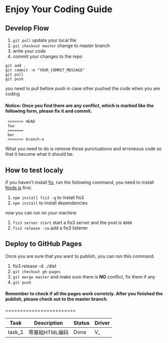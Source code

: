 # Enjoy Your Coding Guide 

## Develop Flow

1. `git pull` update your local file
2. `git checkout master` change to master branch
3. write your code
4. commit your changes to the repo

```
git add .
git commit -m "YOUR_COMMIT_MESSAGE"
git pull
git push
```
you need to pull before push in case other pushed the code when you are coding

#### Notice: Once you find there are any conflict, which is marked like the following form, please **fix** it and **commit**.
```
 <<<<<<< HEAD
 foo
 =======
 bar
 >>>>>>> branch-a
```
What you need to do is remove those punctuations and erroneous code so that it become what it should be.

## How to test localy

if you haven't install [fis](http://fex-team.github.io/fis3/), run the following command, you need to install [Node.js](https://nodejs.org/) first.

1. `npm install fis3 -g` to install fis3
2. `npm install` to install dependencies

now you can run on your machine

1. `fis3 server start` start a fis3 server and the post is `8080`
2. `fis3 release -cw` add a fis3 listener

## Deploy to GitHub Pages

Once you are sure that you want to publish, you can run this command.

1. fis3 release -d ../dist
2. `git checkout gh-pages`
3. `git merge master` and make sure there is **NO** conflict, fix them if any
2. `git push`

#### Remember to check if all the pages work corretcly. After you finished the publish, please check out to the **master** branch.
========================

| Task          | Description   | Status  | Driver  |
| ------------- | ------------- | ------- | ------- |
| task_1        | 零基础HTML编码| Done    |  V_     |

